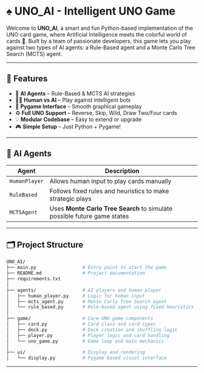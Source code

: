 
# ♠️ UNO_AI - Intelligent UNO Game

Welcome to **UNO_AI**, a smart and fun Python-based implementation of the UNO card game, where Artificial Intelligence meets the colorful world of cards 🎴. Built by a team of passionate developers, this game lets you play against two types of AI agents: a Rule-Based agent and a Monte Carlo Tree Search (MCTS) agent.

---

## 🚀 Features

- 🧠 **AI Agents** – Rule-Based & MCTS AI strategies
- 🧍‍♀️ **Human vs AI** – Play against intelligent bots
- 🎨 **Pygame Interface** – Smooth graphical gameplay
- ♻️ **Full UNO Support** – Reverse, Skip, Wild, Draw Two/Four cards
- 💡 **Modular Codebase** – Easy to extend or upgrade
- 🎮 **Simple Setup** – Just Python + Pygame!

---

## 🧠 AI Agents

| Agent          | Description                                                                 |
|----------------|-----------------------------------------------------------------------------|
| `HumanPlayer`  | Allows human input to play cards manually                                  |
| `RuleBased`    | Follows fixed rules and heuristics to make strategic plays                 |
| `MCTSAgent`    | Uses **Monte Carlo Tree Search** to simulate possible future game states   |

---

## 🗂️ Project Structure

```bash
UNO_AI/
├── main.py                 # Entry point to start the game
├── README.md               # Project documentation
├── requirements.txt
│
├── agents/                 # AI players and human player
│   ├── human_player.py     # Logic for human input
│   ├── mcts_agent.py       # Monte Carlo Tree Search agent
│   └── rule_based.py       # Rule-based agent using fixed heuristics
│
├── game/                   # Core UNO game components
│   ├── card.py             # Card class and card types
│   ├── deck.py             # Deck creation and shuffling logic
│   ├── player.py           # Player logic and card handling
│   └── uno_game.py         # Game loop and main mechanics
│
├── ui/                     # Display and rendering
│   └── display.py          # Pygame-based visual interface
```
---

```








